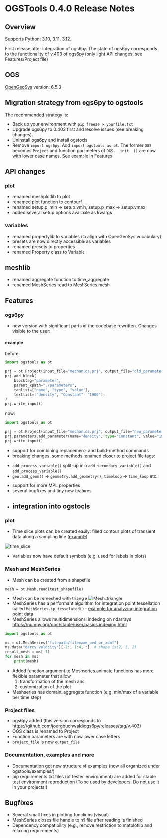 # OGSTools 0.4.0 Release Notes

## Overview

Supports Python: 3.10, 3.11, 3.12.

First release after integration of ogs6py. The state of ogs6py corresponds to the functionality of  [v.403 of ogs6py](https://github.com/joergbuchwald/ogs6py/releases/tag/v.403) (only light API changes, see Features/Project file)

## OGS

[OpenGeoSys](https://www.opengeosys.org/) version: 6.5.3

## Migration strategy from ogs6py to ogstools

The recommended strategy is:

- Back up your environment with `pip freeze > yourfile.txt`
- Upgrade ogs6py to 0.403 first and resolve issues (see breaking changes).
- Uninstall ogs6py and install ogstools
- Remove `import ogs6py`. Add `import ogstools as ot`. The former `OGS` becomes `Project` and function parameters of `OGS.__init__()` are now with lower case names. See example in Features

## API changes

### plot

- renamed meshplotlib to plot
- renamed plot function to contourf
- renamed setup.p_min -> setup.vmin, setup.p_max -> setup.vmax
- added several setup options available as kwargs

### variables

- renamed propertylib to variables (to align with OpenGeoSys vocabulary)
- presets are now directly accessible as variables
- renamed presets to properties
- renamed Property class to Variable

## meshlib

- renamed aggregate function to time_aggregate
- renamed MeshSeries.read to MeshSeries.mesh

## Features

### ogs6py

- new version with significant parts of the codebase rewritten. Changes visible to the user:

#### example

before:

```python
import ogstools as ot

prj = ot.Project(input_file="mechanics.prj", output_file="old_parameter_add.prj")
prj.add_block(
    blocktag="parameter",
    parent_xpath="./parameters",
    taglist=["name", "type", "value"],
    textlist=["density", "Constant", "1900"],
)
prj.write_input()
```

now:

```python
import ogstools as ot

prj = ot.Project(input_file="mechanics.prj", output_file="new_parameter_add.prj")
prj.parameters.add_parameter(name="density", type="Constant", value="1900")
prj.write_input()
```

- support for combining replacement- and build-method commands
- breaking changes: some methods renamed closer to project file tags:

* `add_process_variable()` split-up into `add_secondary_variable()` and  `add_process_variable()`
* `geo.add_geom()` -> `geometry.add_geometry()`, `timeloop` -> `time_loop` etc.

- support for more MPL properties
- several bugfixes and tiny new features
- ## integration into ogstools

### plot

- Time slice plots can be created easily: filled contour plots of transient data along a sampling line ([example](https://ogstools.opengeosys.org/0.4.0/auto_examples/howto_plot/plot_timeslice.html#))

![time_slice](https://ogstools.opengeosys.org/0.4.0/_images/sphx_glr_plot_timeslice_001.png)

- Variables now have default symbols (e.g. used for labels in plots)

### Mesh and MeshSeries

- Mesh can be created from a shapefile

```
mesh = ot.Mesh.read(test_shapefile)
```

- Mesh can be remeshed with triangle
  ![Mesh_triangle](https://ogstools.opengeosys.org/0.4.0/_images/sphx_glr_plot_remeshing_002.png)
- MeshSeries has a performant algorithm for integration point tessellation called `MeshSeries.ip_tesselated()` -  [example for analyzing integration point data](https://ogstools.opengeosys.org/0.4.0/auto_examples/howto_postprocessing/plot_ipdata.html#sphx-glr-auto-examples-howto-postprocessing-plot-ipdata-py)
- MeshSeries allows multidimensional indexing on ndarrays <https://numpy.org/doc/stable/user/basics.indexing.html>

```python
import ogstools as ot

ms = ot.MeshSeries("filepath/filename_pvd_or_xdmf")
ms.data("darcy_velocity")[-2:, 1:4, :]  # shape is(2, 3, 2)
result_mesh = ms[-1]
for mesh in ms:
    print(mesh)
```

- Added function argument to Meshseries.animate functions has more flexible parameter that allow
  1. transformation of the mesh and
  1. customization of the plot
- Meshseries has domain_aggregate function (e.g. min/max of a variable per time step)

### Project files

- ogs6py added (this version corresponds to https://github.com/joergbuchwald/ogs6py/releases/tag/v.403)
- OGS class is renamed to Project
- Function parameters are with now lower case letters
- `project_file` is now `output_file`

### Documentation, examples and more

- Documentation got new structure of examples (now all organized under ogstools/examples/)
- pip requirements.txt files (of tested environment) are added for stable test environment reproduction (To be used by developers. Do not use it in your projects!)

## Bugfixes

- Several small fixes in plotting functions (visual)
- MeshSeries closes file handle to h5 file after reading is finished
- Dependency compatibility (e.g., remove restriction to matplotlib and relaxing requirements)
